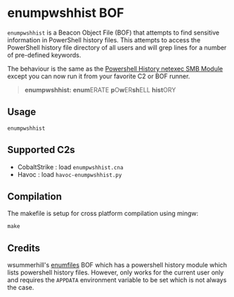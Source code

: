 # enumpwshhist BOF

`enumpwshhist` is a Beacon Object File (BOF) that attempts to find sensitive information in PowerShell history files. This attempts to access the PowerShell history file directory of all users and will grep lines for a number of pre-defined keywords.

The behaviour is the same as the [Powershell History netexec SMB Module](https://github.com/Pennyw0rth/NetExec/blob/main/nxc/modules/powershell_history.py) except you can now run it from your favorite C2 or BOF runner.

> **enumpwshhist:** **enum**ERATE **p**O**w**ER**sh**ELL **hist**ORY

## Usage

```
enumpwshhist
```

## Supported C2s

- CobaltStrike : load `enumpwshhist.cna`
- Havoc : load `havoc-enumpwshhist.py`

## Compilation

The makefile is setup for cross platform compilation using mingw:

```
make
```

## Credits

wsummerhill's [enumfiles](https://github.com/wsummerhill/BOF-enumfiles) BOF which has a powershell history module which lists powershell history files. However, only works for the current user only and requires the `APPDATA` environment variable to be set which is not always the case.
